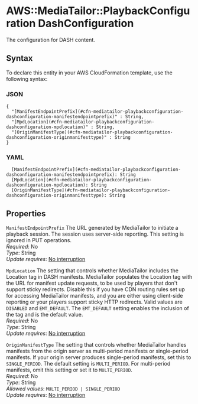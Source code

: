 # AWS::MediaTailor::PlaybackConfiguration DashConfiguration<a name="aws-properties-mediatailor-playbackconfiguration-dashconfiguration"></a>

The configuration for DASH content\.

## Syntax<a name="aws-properties-mediatailor-playbackconfiguration-dashconfiguration-syntax"></a>

To declare this entity in your AWS CloudFormation template, use the following syntax:

### JSON<a name="aws-properties-mediatailor-playbackconfiguration-dashconfiguration-syntax.json"></a>

```
{
  "[ManifestEndpointPrefix](#cfn-mediatailor-playbackconfiguration-dashconfiguration-manifestendpointprefix)" : String,
  "[MpdLocation](#cfn-mediatailor-playbackconfiguration-dashconfiguration-mpdlocation)" : String,
  "[OriginManifestType](#cfn-mediatailor-playbackconfiguration-dashconfiguration-originmanifesttype)" : String
}
```

### YAML<a name="aws-properties-mediatailor-playbackconfiguration-dashconfiguration-syntax.yaml"></a>

```
  [ManifestEndpointPrefix](#cfn-mediatailor-playbackconfiguration-dashconfiguration-manifestendpointprefix): String
  [MpdLocation](#cfn-mediatailor-playbackconfiguration-dashconfiguration-mpdlocation): String
  [OriginManifestType](#cfn-mediatailor-playbackconfiguration-dashconfiguration-originmanifesttype): String
```

## Properties<a name="aws-properties-mediatailor-playbackconfiguration-dashconfiguration-properties"></a>

`ManifestEndpointPrefix`  <a name="cfn-mediatailor-playbackconfiguration-dashconfiguration-manifestendpointprefix"></a>
The URL generated by MediaTailor to initiate a playback session\. The session uses server\-side reporting\. This setting is ignored in PUT operations\.  
*Required*: No  
*Type*: String  
*Update requires*: [No interruption](https://docs.aws.amazon.com/AWSCloudFormation/latest/UserGuide/using-cfn-updating-stacks-update-behaviors.html#update-no-interrupt)

`MpdLocation`  <a name="cfn-mediatailor-playbackconfiguration-dashconfiguration-mpdlocation"></a>
The setting that controls whether MediaTailor includes the Location tag in DASH manifests\. MediaTailor populates the Location tag with the URL for manifest update requests, to be used by players that don't support sticky redirects\. Disable this if you have CDN routing rules set up for accessing MediaTailor manifests, and you are either using client\-side reporting or your players support sticky HTTP redirects\. Valid values are `DISABLED` and `EMT_DEFAULT`\. The `EMT_DEFAULT` setting enables the inclusion of the tag and is the default value\.  
*Required*: No  
*Type*: String  
*Update requires*: [No interruption](https://docs.aws.amazon.com/AWSCloudFormation/latest/UserGuide/using-cfn-updating-stacks-update-behaviors.html#update-no-interrupt)

`OriginManifestType`  <a name="cfn-mediatailor-playbackconfiguration-dashconfiguration-originmanifesttype"></a>
The setting that controls whether MediaTailor handles manifests from the origin server as multi\-period manifests or single\-period manifests\. If your origin server produces single\-period manifests, set this to `SINGLE_PERIOD`\. The default setting is `MULTI_PERIOD`\. For multi\-period manifests, omit this setting or set it to `MULTI_PERIOD`\.  
*Required*: No  
*Type*: String  
*Allowed values*: `MULTI_PERIOD | SINGLE_PERIOD`  
*Update requires*: [No interruption](https://docs.aws.amazon.com/AWSCloudFormation/latest/UserGuide/using-cfn-updating-stacks-update-behaviors.html#update-no-interrupt)